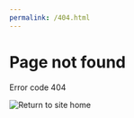 ```yaml
---
permalink: /404.html
---
```


# Page not found
Error code 404

![Return to site home](https://decolonialvexillology.github.io/images/return-to-home-button.svg)
